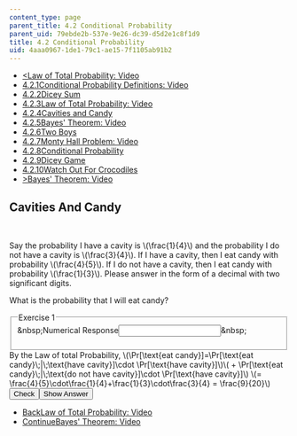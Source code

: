 ```yaml
---
content_type: page
parent_title: 4.2 Conditional Probability
parent_uid: 79ebde2b-537e-9e26-dc39-d5d2e1c8f1d9
title: 4.2 Conditional Probability
uid: 4aaa0967-1de1-79c1-ae15-7f1105ab91b2
---
```

<ul class="navigation pagination"><li id="top_bck_btn"><a href='/courses/electrical-engineering-and-computer-science/6-042j-mathematics-for-computer-science-spring-2015/probability/tp12-1/vertical-4689ff047559';><<span>Law of Total Probability: Video</span></a></li><li id="flp_btn_1" ><a href='/courses/electrical-engineering-and-computer-science/6-042j-mathematics-for-computer-science-spring-2015/probability/tp12-1'>4.2.1<span>Conditional Probability Definitions: Video</span></a></li><li id="flp_btn_2" ><a href='/courses/electrical-engineering-and-computer-science/6-042j-mathematics-for-computer-science-spring-2015/probability/tp12-1/vertical-c84a5906e76d'>4.2.2<span>Dicey Sum</span></a></li><li id="flp_btn_3" ><a href='/courses/electrical-engineering-and-computer-science/6-042j-mathematics-for-computer-science-spring-2015/probability/tp12-1/vertical-4689ff047559'>4.2.3<span>Law of Total Probability: Video</span></a></li><li id="flp_btn_4" class="button_selected"><a href='/courses/electrical-engineering-and-computer-science/6-042j-mathematics-for-computer-science-spring-2015/probability/tp12-1/vertical-ca9fdfa21bb0'>4.2.4<span>Cavities and Candy</span></a></li><li id="flp_btn_5" ><a href='/courses/electrical-engineering-and-computer-science/6-042j-mathematics-for-computer-science-spring-2015/probability/tp12-1/vertical-1f097d8a0a33'>4.2.5<span>Bayes' Theorem: Video</span></a></li><li id="flp_btn_6" ><a href='/courses/electrical-engineering-and-computer-science/6-042j-mathematics-for-computer-science-spring-2015/probability/tp12-1/vertical-1c440a383ad3'>4.2.6<span>Two Boys</span></a></li><li id="flp_btn_7" ><a href='/courses/electrical-engineering-and-computer-science/6-042j-mathematics-for-computer-science-spring-2015/probability/tp12-1/vertical-038350815734'>4.2.7<span>Monty Hall Problem: Video</span></a></li><li id="flp_btn_8" ><a href='/courses/electrical-engineering-and-computer-science/6-042j-mathematics-for-computer-science-spring-2015/probability/tp12-1/vertical-b447cf681095'>4.2.8<span>Conditional Probability</span></a></li><li id="flp_btn_9" ><a href='/courses/electrical-engineering-and-computer-science/6-042j-mathematics-for-computer-science-spring-2015/probability/tp12-1/vertical-dbc09e338aa5'>4.2.9<span>Dicey Game</span></a></li><li id="flp_btn_10" ><a href='/courses/electrical-engineering-and-computer-science/6-042j-mathematics-for-computer-science-spring-2015/probability/tp12-1/vertical-b7574f507526'>4.2.10<span>Watch Out For Crocodiles</span></a></li><li id="top_continue_btn"><a href='/courses/electrical-engineering-and-computer-science/6-042j-mathematics-for-computer-science-spring-2015/probability/tp12-1/vertical-1f097d8a0a33';>><span>Bayes' Theorem: Video</span></a></li></ul><h2 class="subhead">Cavities And Candy</h2><div class="self_assessment">
<br display_name="Cavities And Candy" url_name="Cavities_And_Candy_0" />
<p display_name="Cavities And Candy" url_name="Cavities_And_Candy_1">Say the probability I have a cavity is \(\frac{1}{4}\) and the probability I do not have a cavity is \(\frac{3}{4}\). If I have a cavity, then I eat candy with probability \(\frac{4}{5}\). If I do not have a cavity, then I eat candy with probability \(\frac{1}{3}\). Please answer in the form of a decimal with two significant digits.
  </p>
<div id="Q1_div" class="problem_question"><p display_name="Cavities And Candy" url_name="Cavities_And_Candy_2">
    What is the probability that I will eat candy?
  </p><fieldset><legend class="visually-hidden">Exercise 1</legend><div class="choice"><label id="Q1_label"><span id="Q1_aria_status" tabindex="-1" class="visually-hidden">&amp;nbsp;</span><span class="visually-hidden">Numerical Response</span><input type="text" id="Q1_input" value="" onkeypress="numericTypedOrDropDownSelected(1)" class="problem_text_input"><input type="hidden" id="Q1_ans" value=".45"><input type="hidden" id="Q1_tolerance" value="0.0001"><span id="Q1_normal_status" class="nostatus" aria-hidden="true">&amp;nbsp;</span></label></div><p id="S1_ans" tabindex="-1" class="problem_answer"></p></fieldset></div><div id="S1_div" class="problem_solution" tabindex="-1" display_name="Cavities And Candy" url_name="Cavities_And_Candy_4">
    By the Law of total Probability,
    \(\Pr[\text{eat candy}]=\Pr[\text{eat candy}\;|\;\text{have cavity}]\cdot \Pr[\text{have cavity}]\)\( + \Pr[\text{eat candy}\;|\;\text{do not have cavity}]\cdot \Pr[\text{have cavity}]\)
    \(= \frac{4}{5}\cdot\frac{1}{4}+\frac{1}{3}\cdot\frac{3}{4} = \frac{9}{20}\)</div><div class="action"><button id="Q1_button" onclick="checkAnswer({1: 'numerical'})" class="problem_mo_button">Check</button><button id="Q1_button_show" onclick="showHideSolution({1: 'numerical'}, 1, [1])" class="problem_mo_button">Show Answer</button></div></div><ul class="navigation progress"><li id="bck_btn"><a href='/courses/electrical-engineering-and-computer-science/6-042j-mathematics-for-computer-science-spring-2015/probability/tp12-1/vertical-4689ff047559';>Back<span>Law of Total Probability: Video</span></a></li><li id="continue_btn"><a href='/courses/electrical-engineering-and-computer-science/6-042j-mathematics-for-computer-science-spring-2015/probability/tp12-1/vertical-1f097d8a0a33';>Continue<span>Bayes' Theorem: Video</span></a></li></ul>